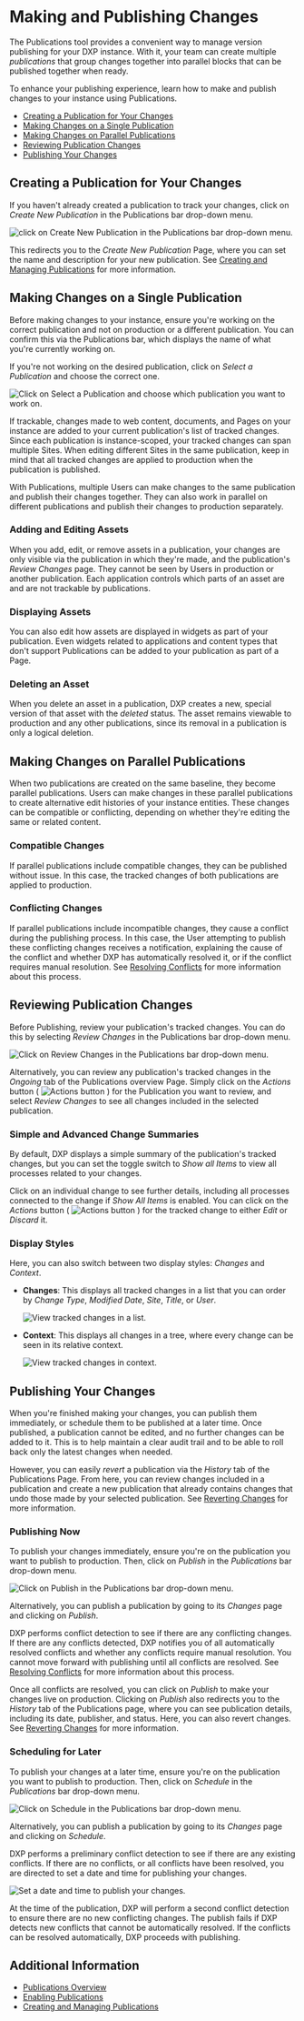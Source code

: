 # Making and Publishing Changes

The Publications tool provides a convenient way to manage version publishing for your DXP instance. With it, your team can create multiple *publications* that group changes together into parallel blocks that can be published together when ready.

To enhance your publishing experience, learn how to make and publish changes to your instance using Publications.

* [Creating a Publication for Your Changes](#creating-a-publication-for-your-changes)
* [Making Changes on a Single Publication](#making-changes-on-a-single-publication)
* [Making Changes on Parallel Publications](#making-changes-on-parallel-publications)
* [Reviewing Publication Changes](#reviewing-publication-changes)
* [Publishing Your Changes](#publishing-your-changes)

## Creating a Publication for Your Changes

If you haven't already created a publication to track your changes, click on *Create New Publication* in the Publications bar drop-down menu.

![click on Create New Publication in the Publications bar drop-down menu.](./making-and-publishing-changes/images/01.png)

This redirects you to the *Create New Publication* Page, where you can set the name and description for your new publication. See [Creating and Managing Publications](./creating-and-managing-publications.md) for more information.

## Making Changes on a Single Publication

Before making changes to your instance, ensure you're working on the correct publication and not on production or a different publication. You can confirm this via the Publications bar, which displays the name of what you're currently working on.

If you're not working on the desired publication, click on *Select a Publication* and choose the correct one.  

![Click on Select a Publication and choose which publication you want to work on.](./making-and-publishing-changes/images/02.png)

If trackable, changes made to web content, documents, and Pages on your instance are added to your current publication's list of tracked changes. Since each publication is instance-scoped, your tracked changes can span multiple Sites. When editing different Sites in the same publication, keep in mind that all tracked changes are applied to production when the publication is published.

With Publications, multiple Users can make changes to the same publication and publish their changes together. They can also work in parallel on different publications and publish their changes to production separately.

### Adding and Editing Assets

When you add, edit, or remove assets in a publication, your changes are only visible via the publication in which they're made, and the publication's *Review Changes* page. They cannot be seen by Users in production or another publication. Each application controls which parts of an asset are and are not trackable by publications.

### Displaying Assets

You can also edit how assets are displayed in widgets as part of your publication. Even widgets related to applications and content types that don't support Publications can be added to your publication as part of a Page.

### Deleting an Asset

When you delete an asset in a publication, DXP creates a new, special version of that asset with the *deleted* status. The asset remains viewable to production and any other publications, since its removal in a publication is only a logical deletion.

## Making Changes on Parallel Publications

When two publications are created on the same baseline, they become parallel publications. Users can make changes in these parallel publications to create alternative edit histories of your instance entities. These changes can be compatible or conflicting, depending on whether they're editing the same or related content.

### Compatible Changes

If parallel publications include compatible changes, they can be published without issue. In this case, the tracked changes of both publications are applied to production.

### Conflicting Changes

If parallel publications include incompatible changes, they cause a conflict during the publishing process. In this case, the User attempting to publish these conflicting changes receives a notification, explaining the cause of the conflict and whether DXP has automatically resolved it, or if the conflict requires manual resolution. See [Resolving Conflicts](./resolving-conflicts.md) for more information about this process.

## Reviewing Publication Changes

Before Publishing, review your publication's tracked changes. You can do this by selecting *Review Changes* in the Publications bar drop-down menu.

![Click on Review Changes in the Publications bar drop-down menu.](./making-and-publishing-changes/images/03.png)

Alternatively, you can review any publication's tracked changes in the *Ongoing* tab of the Publications overview Page. Simply click on the *Actions* button ( ![Actions button](../../../images/icon-actions.png) ) for the Publication you want to review, and select *Review Changes* to see all changes included in the selected publication.

### Simple and Advanced Change Summaries

By default, DXP displays a simple summary of the publication's tracked changes, but you can set the toggle switch to *Show all Items* to view all processes related to your changes.

Click on an individual change to see further details, including all processes connected to the change if *Show All Items* is enabled. You can click on the *Actions* button ( ![Actions button](../../../images/icon-actions.png) ) for the tracked change to either *Edit* or *Discard* it.

### Display Styles

Here, you can also switch between two display styles: *Changes* and *Context*.

* **Changes**: This displays all tracked changes in a list that you can order by *Change Type*, *Modified Date*, *Site*, *Title*, or *User*.

    ![View tracked changes in a list.](./making-and-publishing-changes/images/04.png)

* **Context**: This displays all changes in a tree, where every change can be seen in its relative context.

    ![View tracked changes in context.](./making-and-publishing-changes/images/05.png)

## Publishing Your Changes

When you're finished making your changes, you can publish them immediately, or schedule them to be published at a later time. Once published, a publication cannot be edited, and no further changes can be added to it. This is to help maintain a clear audit trail and to be able to roll back only the latest changes when needed.

However, you can easily *revert* a publication via the *History* tab of the Publications Page. From here, you can review changes included in a publication and create a new publication that already contains changes that undo those made by your selected publication. See [Reverting Changes](./reverting-changes.md) for more information.

### Publishing Now

To publish your changes immediately, ensure you're on the publication you want to publish to production. Then, click on *Publish* in the *Publications* bar drop-down menu.

![Click on Publish in the Publications bar drop-down menu.](./making-and-publishing-changes/images/06.png)

Alternatively, you can publish a publication by going to its *Changes* page and clicking on *Publish*.

DXP performs conflict detection to see if there are any conflicting changes. If there are any conflicts detected, DXP notifies you of all automatically resolved conflicts and whether any conflicts require manual resolution. You cannot move forward with publishing until all conflicts are resolved. See [Resolving Conflicts](./resolving-conflicts.md) for more information about this process.

Once all conflicts are resolved, you can click on *Publish* to make your changes live on production. Clicking on *Publish* also redirects you to the *History* tab of the Publications page, where you can see publication details, including its date, publisher, and status. Here, you can also revert changes. See [Reverting Changes](./reverting-changes.md) for more information.

### Scheduling for Later

To publish your changes at a later time, ensure you're on the publication you want to publish to production. Then, click on *Schedule* in the *Publications* bar drop-down menu.

![Click on Schedule in the Publications bar drop-down menu.](./making-and-publishing-changes/images/07.png)

Alternatively, you can publish a publication by going to its *Changes* page and clicking on *Schedule*.

DXP performs a preliminary conflict detection to see if there are any existing conflicts. If there are no conflicts, or all conflicts have been resolved, you are directed to set a date and time for publishing your changes.

![Set a date and time to publish your changes.](./making-and-publishing-changes/images/08.png)

At the time of the publication, DXP will perform a second conflict detection to ensure there are no new conflicting changes. The publish fails if DXP detects new conflicts that cannot be automatically resolved. If the conflicts can be resolved automatically, DXP proceeds with publishing.

## Additional Information

* [Publications Overview](./publications-overview.md)
* [Enabling Publications](./enabling-publications.md)
* [Creating and Managing Publications](./creating-and-managing-publications.md)

